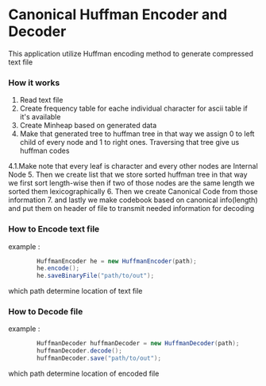 # Canonical Huffman Encoder and Decoder

This application utilize Huffman encoding method to generate compressed text file

### How it works

1. Read text file
2. Create frequency table for eache individual character for ascii table if it's available 
3. Create Minheap based on generated data 
4. Make that generated tree to huffman tree in that way we assign 0 to left child of every node and 1 to right ones. Traversing that tree give us huffman codes

4.1.Make note that every leaf is character and every other nodes are Internal Node
5. Then we create list that we store sorted huffman tree in that way we first sort length-wise then if two of those nodes are the same length we sorted them lexicographically
6. Then we create Canonical Code from those information
7. and lastly we make codebook based on canonical info(length) and put them on header of file to transmit needed information for decoding

### How to Encode text file
example : 
```Java
        HuffmanEncoder he = new HuffmanEncoder(path);
        he.encode();
        he.saveBinaryFile("path/to/out");
```
which path determine location of text file 

### How to Decode file
example : 
```Java
        HuffmanDecoder huffmanDecoder = new HuffmanDecoder(path);
        huffmanDecoder.decode();
        huffmanDecoder.save("path/to/out");
```
which path determine location of encoded file 
